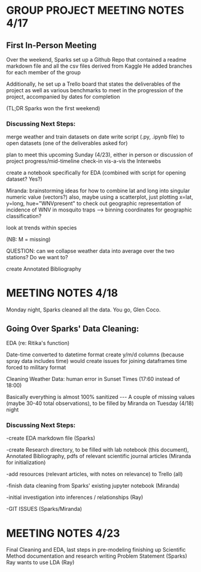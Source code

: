 # GROUP PROJECT MEETING NOTES 4/17

## First In-Person Meeting

Over the weekend, Sparks set up a Github Repo that contained a readme markdown file and all the csv files derived from Kaggle
	He added branches for each member of the group

Additionally, he set up a Trello board that states the deliverables of the project as well as various benchmarks to meet in the progression of the project, accompanied by dates for completion

(TL;DR Sparks won the first weekend)

### Discussing Next Steps:

merge weather and train datasets on date
write script (.py, .ipynb file) to open datasets (one of the deliverables asked for)

plan to meet this upcoming Sunday (4/23), either in person or discussion of project progress/mid-timeline check-in vis-a-vis the Interwebs

create a notebook specifically for EDA (combined with script for opening dataset? Yes?)

Miranda: brainstorming ideas for how to combine lat and long into singular numeric value (vectors?)
	also, maybe using a scatterplot, just plotting x=lat, y=long, hue="WNVpresent" to check out geographic representation of incidence of WNV in mosquito traps
	--> binning coordinates for geographic classification?

look at trends within species

(NB: M = missing)

QUESTION: can we collapse weather data into average over the two stations? Do we want to?

create Annotated Bibliography



# MEETING NOTES 4/18

Monday night, Sparks cleaned all the data. You go, Glen Coco.

## Going Over Sparks' Data Cleaning:

EDA (re: Ritika's function)

Date-time converted to datetime format
	create y/m/d columns (because spray data includes time)
	would create issues for joining dataframes
	time forced to military format

Cleaning Weather Data:
	human error in Sunset Times (17:60 instead of 18:00)

Basically everything is almost 100% sanitized --- A couple of missing values (maybe 30-40 total observations), to be filled by Miranda on Tuesday (4/18) night

### Discussing Next Steps:

-create EDA markdown file (Sparks)

-create Research directory, to be filled with lab notebook (this document), Annotated Bibliography, 
pdfs of relevant scientific journal articles (Miranda for initialization)

-add resources (relevant articles, with notes on relevance) to Trello (all)

-finish data cleaning from Sparks' existing jupyter notebook (Miranda)

-initial investigation into inferences / relationships (Ray)

-GIT ISSUES (Sparks/Miranda)



# MEETING NOTES 4/23

Final Cleaning and EDA, last steps in pre-modeling
finishing up Scientific Method documentation and research
writing Problem Statement (Sparks)
Ray wants to use LDA (Ray)



